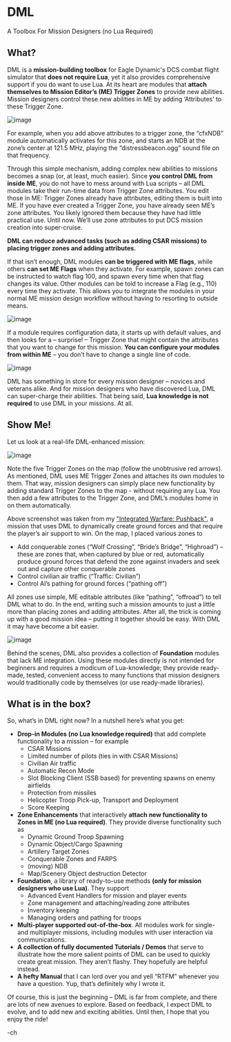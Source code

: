 # DML 
A Toolbox For Mission Designers
(no Lua Required)

## What?
DML is a **mission-building toolbox** for Eagle Dynamic's DCS combat flight simulator that **does not require Lua**, yet it also provides comprehensive support if you do want to use Lua. At its heart are modules that **attach themselves to Mission Editor’s (ME) Trigger Zones** to provide new abilities. Mission designers control these new abilities in ME by adding ‘Attributes’ to these Trigger Zone.

![image](https://user-images.githubusercontent.com/21967811/150338060-10061782-c59c-46ac-8e42-ab598aae1fc9.png)

For example, when you add above attributes to a trigger zone, the “cfxNDB” module automatically activates for this zone, and starts an NDB at the zone’s center at 121.5 MHz, playing the “distressbeacon.ogg” sound file on that frequency.

Through this simple mechanism, adding complex new abilities to missions becomes a snap (or, at least, much easier). Since **you control DML from inside ME**, you do not have to mess around with Lua scripts – all DML modules take their run-time data from Trigger Zone attributes. You edit those in ME: Trigger Zones already have attributes, editing them is built into ME. If you have ever created a Trigger Zone, you have already seen ME’s zone attributes. You likely ignored them because they have had little practical use. Until now. We’ll use zone attributes to put DCS mission creation into super-cruise.

**DML can reduce advanced tasks (such as adding CSAR missions) to placing trigger zones and adding attributes.**

If that isn’t enough, DML modules **can be triggered with ME flags**, while others **can set ME Flags** when they activate. For example, spawn zones can be instructed to watch flag 100, and spawn every time when that flag changes its value. Other modules can be told to increase a Flag (e.g., 110) every time they activate. This allows you to integrate the modules in your normal ME mission design workflow without having to resorting to outside means.

![image](https://user-images.githubusercontent.com/21967811/150333268-21d8ede9-4846-4194-812b-dfdb35e8dac9.png)


If a module requires configuration data, it starts up with default values, and then looks for a – surprise! – Trigger Zone that might contain the attributes that you want to change for this mission. **You can configure your modules from within ME** – you don’t have to change a single line of code.

![image](https://user-images.githubusercontent.com/21967811/150333378-ad2908c4-b14b-42af-9b1b-ad6bc9993b92.png)


DML has something in store for every mission designer – novices and veterans alike. And for mission designers who have discovered Lua, DML can super-charge their abilities. That being said, **Lua knowledge is not required** to use DML in your missions. At all.

## Show Me!
Let us look at a real-life DML-enhanced mission:

 ![image](https://user-images.githubusercontent.com/21967811/150332973-0a517578-3967-400a-9b5c-1207b0fab53e.png)


Note the five Trigger Zones on the map (follow the unobtrusive red arrows). As mentioned, DML uses ME Trigger Zones and attaches its own modules to them. That way, mission designers can simply place new functionality by adding standard Trigger Zones to the map - without requiring any Lua. You then add a few attributes to the Trigger Zone, and DML’s modules home in on them automatically.

Above screenshot was taken from my ["Integrated Warfare: Pushback"](https://forums.eagle.ru/topic/276664-pushback-caucasus-integrated-warfare-multi-module-multi-player/), a mission that uses DML to dynamically create ground forces and that require the player’s air support to win. On the map, I placed various zones to

- Add conquerable zones (“Wolf Crossing”, “Bride’s Bridge”, “Highroad”) – these are zones that, when captured by blue or red, automatically produce ground forces that defend the zone against invaders and seek out and capture other conquerable zones
- Control civilian air traffic (“Traffic: Civilian”)
- Control AI’s pathing for ground forces (“pathing off”)

All zones use simple, ME editable attributes (like “pathing”, “offroad”) to tell DML what to do. In the end, writing such a mission amounts to just a little more than placing zones and adding attributes. After all, the trick is coming up with a good mission idea – putting it together should be easy. With DML it may have become a bit easier.

![image](https://user-images.githubusercontent.com/21967811/150333527-15e2af24-8598-4177-801f-8dabcd75baf8.png)


Behind the scenes, DML also provides a collection of **Foundation** modules that lack ME integration. Using these modules directly is not intended for beginners and requires a modicum of Lua-knowledge; they provide ready-made, tested, convenient access to many functions that mission designers would traditionally code by themselves (or use ready-made libraries).

## What is in the box?
So, what’s in DML right now? In a nutshell here’s what you get:
- **Drop-in Modules (no Lua knowledge required)** that add complete functionality to a mission – for example
  - CSAR Missions
  - Limited number of pilots (ties in with CSAR Missions)
  - Civilian Air traffic
  - Automatic Recon Mode
  - Slot Blocking Client (SSB based) for preventing spawns on enemy airfields
  - Protection from missiles
  - Helicopter Troop Pick-up, Transport and Deployment
  - Score Keeping
- **Zone Enhancements** that interactively **attach new functionality to Zones in ME (no Lua required)**. They provide diverse functionality such as
  - Dynamic Ground Troop Spawning
  - Dynamic Object/Cargo Spawning
  - Artillery Target Zones
  - Conquerable Zones and FARPS
  - (moving) NDB
  - Map/Scenery Object destruction Detector 
- **Foundation**, a library of ready-to-use methods **(only for mission designers who use Lua)**. They support
  - Advanced Event Handlers for mission and player events
  - Zone management and attaching/reading zone attributes
  - Inventory keeping
  - Managing orders and pathing for troops
- **Multi-player supported out-of-the-box**. All modules work for single- and multiplayer missions, including modules with user interaction via communications.
- **A collection of fully documented Tutorials / Demos** that serve to illustrate how the more salient points of DML can be used to quickly create great mission. They aren’t flashy. They hopefully are helpful instead. 
- **A hefty Manual** that I can lord over you and yell “RTFM” whenever you have a question. Yup, that’s definitely why I wrote it.

Of course, this is just the beginning – DML is far from complete, and there are lots of new avenues to explore. Based on feedback, I expect DML to evolve, and to add new and exciting abilities. Until then, I hope that you enjoy the ride!

-ch
